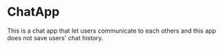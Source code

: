 # ChatApp
This is a chat app that let users communicate to each others and this app does not save users' chat history.
